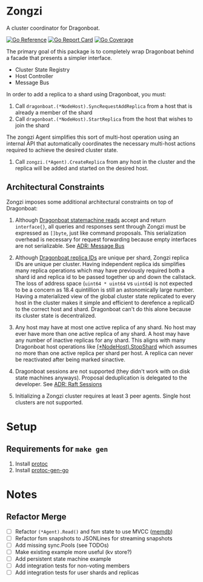 # Zongzi

A cluster coordinator for Dragonboat.

[![Go Reference](https://godoc.org/github.com/logbn/zongzi?status.svg)](https://godoc.org/github.com/logbn/zongzi)
[![Go Report Card](https://goreportcard.com/badge/github.com/logbn/zongzi?1)](https://goreportcard.com/report/github.com/logbn/zongzi)
[![Go Coverage](https://github.com/logbn/zongzi/wiki/coverage.svg)](https://raw.githack.com/wiki/logbn/zongzi/coverage.html)

The primary goal of this package is to completely wrap Dragonboat behind a facade that presents a simpler interface.

- Cluster State Registry
- Host Controller
- Message Bus

In order to add a replica to a shard using Dragonboat, you must:

1. Call `dragonboat.(*NodeHost).SyncRequestAddReplica` from a host that is already a member of the shard
2. Call `dragonboat.(*NodeHost).StartReplica` from the host that wishes to join the shard

The zongzi Agent simplifies this sort of multi-host operation using an internal API that automatically coordinates the
necessary multi-host actions required to achieve the desired cluster state.

1. Call `zongzi.(*Agent).CreateReplica` from any host in the cluster and the replica will be added and started on the
desired host.

## Architectural Constraints

Zongzi imposes some additional architectural constraints on top of Dragonboat:

1. Although [Dragonboat statemachine reads](https://pkg.go.dev/github.com/lni/dragonboat/v4#NodeHost.ReadLocalNode)
accept and return `interface{}`, all queries and responses sent through Zongzi must be expressed as `[]byte`, just
like command proposals. This serialization overhead is necessary for request forwarding because empty interfaces are
not serializable. See [ADR: Message Bus](/docs/adr/sessions.md)

2. Although [Dragonboat replica IDs](https://pkg.go.dev/github.com/lni/dragonboat/v4#NodeHost.HasNodeInfo) are unique
per shard, Zongzi replica IDs are unique per cluster. Having independent replica ids simplifies many replica operations
which may have previously required both a shard id and replica id to be passed together up and down the callstack. The
loss of address space (`uint64 * uint64` vs `uint64`) is not expected to be a concern as 18.4 quintillion is still
an astonomically large number. Having a materialized view of the global cluster state replicated to every host in the
cluster makes it simple and efficient to derefence a replicaID to the correct host and shard. Dragonboat can't do this
alone because its cluster state is decentralized.

3. Any host may have at most one active replica of any shard. No host may ever have more than one active replica of
any shard. A host may have any number of inactive replicas for any shard. This aligns with many Dragonboat host
operations like [(*NodeHost).StopShard](https://pkg.go.dev/github.com/lni/dragonboat/v4#NodeHost.StopShard) which
assumes no more than one active replica per shard per host. A replica can never be reactivated after being marked
sinactive.

4. Dragonboat sessions are not supported (they didn't work with on disk state machines anyways). Proposal deduplication
is delegated to the developer. See [ADR: Raft Sessions](/docs/adr/raft_sessions.md)

5. Initializing a Zongzi cluster requires at least 3 peer agents. Single host clusters are not supported.

# Setup

## Requirements for `make gen`

1. Install [protoc](https://grpc.io/docs/protoc-installation/)
2. Install [protoc-gen-go](https://grpc.io/docs/languages/go/quickstart/)

# Notes

## Refactor Merge

- [ ] Refactor `(*Agent).Read()` and fsm state to use MVCC ([memdb](https://pkg.go.dev/github.com/hashicorp/go-memdb))
- [ ] Refactor fsm snapshots to JSONLines for streaming snapshots
- [ ] Add missing sync.Pools (see TODOs)
- [ ] Make existing example more useful (kv store?)
- [ ] Add persistent state machine example
- [ ] Add integration tests for non-voting members
- [ ] Add integration tests for user shards and replicas

